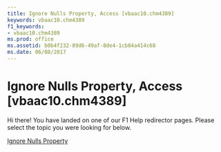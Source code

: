 ```yaml
---
title: Ignore Nulls Property, Access [vbaac10.chm4389]
keywords: vbaac10.chm4389
f1_keywords:
- vbaac10.chm4389
ms.prod: office
ms.assetid: b0b4f232-89d6-49af-8de4-1cb84a414c68
ms.date: 06/08/2017
---
```



# Ignore Nulls Property, Access [vbaac10.chm4389]

Hi there! You have landed on one of our F1 Help redirector pages. Please select the topic you were looking for below.

[Ignore Nulls Property](http://msdn.microsoft.com/library/87d95ca8-ea29-f0ca-366a-56527c500f13%28Office.15%29.aspx)


